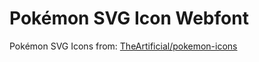 # Pokémon SVG Icon Webfont

Pokémon SVG Icons from: [TheArtificial/pokemon-icons](https://github.com/TheArtificial/pokemon-icons)
